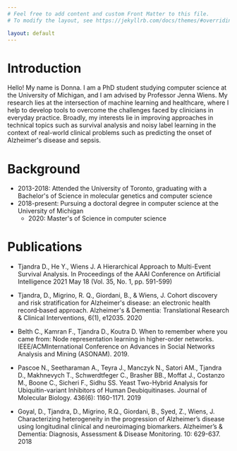 ```yaml
---
# Feel free to add content and custom Front Matter to this file.
# To modify the layout, see https://jekyllrb.com/docs/themes/#overriding-theme-defaults

layout: default
---
```


# Introduction
Hello! My name is Donna. I am a PhD student studying computer science at the University of Michigan, and I am advised by Professor Jenna Wiens. My research lies at the intersection of machine learning and healthcare, where I help to develop tools to overcome the challenges faced by clinicians in everyday practice. Broadly, my interests lie in improving approaches in technical topics such as survival analysis and noisy label learning in the context of real-world clinical problems such as predicting the onset of Alzheimer's disease and sepsis.

# Background
- 2013-2018: Attended the University of Toronto, graduating with a Bachelor's of Science in molecular genetics and computer science
- 2018-present: Pursuing a doctoral degree in computer science at the University of Michigan
  - 2020: Master's of Science in computer science 

# Publications 
- Tjandra D., He Y., Wiens J. A Hierarchical Approach to Multi-Event Survival Analysis. In Proceedings of the AAAI Conference on Artificial Intelligence 2021 May 18 (Vol. 35, No. 1, pp. 591-599)

- Tjandra, D.,  Migrino, R. Q., Giordani, B., & Wiens, J. Cohort discovery and risk stratification for Alzheimer's disease: an electronic health record‐based approach. Alzheimer's & Dementia: Translational Research & Clinical Interventions, 6(1), e12035. 2020

- Belth C., Kamran F., Tjandra D., Koutra D. When to remember where you came from: Node 	representation learning in higher-order networks. IEEE/ACMInternational Conference on Advances in Social Networks Analysis and Mining (ASONAM). 2019.

- Pascoe N., Seetharaman A., Teyra J., Manczyk N., Satori AM., Tjandra D., Makhnevych T., Schwerdtfeger C., Brasher BB., Moffat J., Costanzo M., Boone C., Sicheri F., Sidhu SS. Yeast Two-Hybrid Analysis for Ubiquitin-variant Inhibitors of Human Deubiquitinases. Journal of Molecular Biology. 436(6): 1160-1171. 2019

- Goyal, D., Tjandra, D., Migrino, R.Q., Giordani, B., Syed, Z., Wiens, J. Characterizing heterogeneity in the progression of Alzheimer’s disease using longitudinal clinical and neuroimaging biomarkers. Alzheimer’s & Dementia: Diagnosis, Assessment & Disease 	Monitoring. 10: 629-637. 2018
